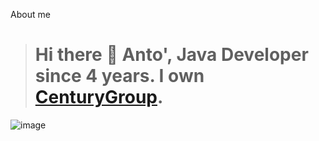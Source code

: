 About me

># Hi there 👋 Anto', Java Developer since 4 years. I own [CenturyGroup](https://github.com/CenturyGroup).

![image](https://img.shields.io/badge/Java-ED8B00?style=for-the-badge&logo=java&logoColor=white)
